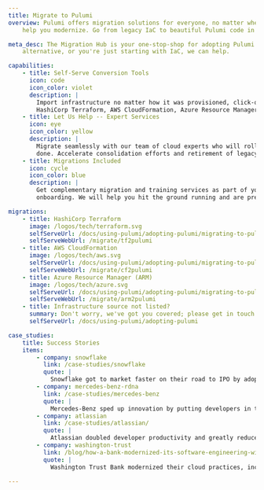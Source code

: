 ```yaml
---
title: Migrate to Pulumi
overview: Pulumi offers migration solutions for everyone, no matter where you are, no matter the scale. Let our experts
    help you modernize. Go from legacy IaC to beautiful Pulumi code in your favorite language, risk-free.

meta_desc: The Migration Hub is your one-stop-shop for adopting Pulumi. Whether you're looking for a Terraform
    alternative, or you're just starting with IaC, we can help.

capabilities:
    - title: Self-Serve Conversion Tools
      icon: code
      icon_color: violet
      description: |
        Import infrastructure no matter how it was provisioned, click-ops included. Or use tools to convert your
        HashiCorp Terraform, AWS CloudFormation, Azure Resource Manager (ARM) templates, or Kubernetes YAML.
    - title: Let Us Help -- Expert Services
      icon: eye
      icon_color: yellow
      description: |
        Migrate seamlessly with our team of cloud experts who will roll up their sleeves and get your migration
        done. Accelerate consolidation efforts and retirement of legacy vendors, while reducing migration risk.
    - title: Migrations Included
      icon: cycle
      icon_color: blue
      description: |
        Get complementary migration and training services as part of your Pulumi Enterprise or Business Critical
        onboarding. We will help you hit the ground running and are prepared to scale up based on your needs.

migrations:
    - title: HashiCorp Terraform
      image: /logos/tech/terraform.svg
      selfServeUrl: /docs/using-pulumi/adopting-pulumi/migrating-to-pulumi/from-terraform
      selfServeWebUrl: /migrate/tf2pulumi
    - title: AWS CloudFormation
      image: /logos/tech/aws.svg
      selfServeUrl: /docs/using-pulumi/adopting-pulumi/migrating-to-pulumi/from-aws
      selfServeWebUrl: /migrate/cf2pulumi
    - title: Azure Resource Manager (ARM)
      image: /logos/tech/azure.svg
      selfServeUrl: /docs/using-pulumi/adopting-pulumi/migrating-to-pulumi/from-azure
      selfServeWebUrl: /migrate/arm2pulumi
    - title: Infrastructure source not listed?
      summary: Don't worry, we've got you covered; please get in touch!
      selfServeUrl: /docs/using-pulumi/adopting-pulumi

case_studies:
    title: Success Stories
    items:
        - company: snowflake
          link: /case-studies/snowflake
          quote: |
            Snowflake got to market faster on their road to IPO by adopting a modern approach to infrastructure as code.
        - company: mercedes-benz-rdna
          link: /case-studies/mercedes-benz
          quote: |
            Mercedes-Benz sped up innovation by putting developers in the driver's seat with a self-serve platform.
        - company: atlassian
          link: /case-studies/atlassian/
          quote: |
            Atlassian doubled developer productivity and greatly reduced overall time spent on maintenance.
        - company: washington-trust
          link: /blog/how-a-bank-modernized-its-software-engineering-with-infrastructure-as-code-automation
          quote: |
            Washington Trust Bank modernized their cloud practices, increasing velocity with added confidence.

---
```


